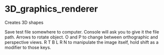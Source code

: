 # 3D_graphics_renderer
Creates 3D shapes

Save test file somewhere to computer. Console will ask you to give it the file path.
Arrows to rotate object. O and P to change between orthographic and perspective views. R T B L R N to
manipulate the image itself, hold shift as a modifier to those keys.
